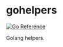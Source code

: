 # gohelpers

[![Go Reference](https://pkg.go.dev/badge/github.com/solsw/gohelpers.svg)](https://pkg.go.dev/github.com/solsw/gohelpers)

Golang helpers.
